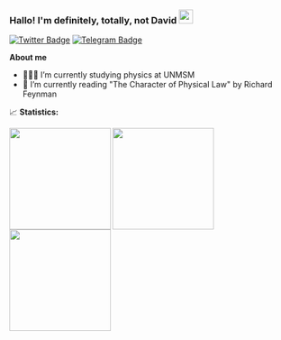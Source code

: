 ### Hallo! I'm definitely, totally, not David <img src="https://media.giphy.com/media/hvRJCLFzcasrR4ia7z/giphy.gif" width="25px">

[![Twitter Badge](https://img.shields.io/twitter/follow/totallynotdavid?style=flat-square)](https://twitter.com/totallynodavid)
[![Telegram Badge](https://img.shields.io/badge/-Telegram-0088cc?style=flat-square&logo=Telegram)](https://t.me/totallynotdavid)

**About me**

- 👨🏻‍💻 I’m currently studying physics at UNMSM
- 📖 I’m currently reading "The Character of Physical Law" by Richard Feynman

📈 **Statistics:**

<p>
  <img align="left" height="180em" src="https://c.tenor.com/Ftfa-ehSIs4AAAAM/miyako-hoshino-wataten.gif">
  <img height="180em" src="https://github-readme-stats.vercel.app/api?username=totallynotdavid&show_icons=true&hide_border=true&&count_private=true&include_all_commits=true&theme=swift" />
  <img height="180em" src="https://github-readme-stats.vercel.app/api/top-langs/?username=totallynotdavid&exclude_repo=KNN-Image-Classification&show_icons=true&hide_border=true&layout=compact&langs_count=8&theme=swift"/>
</p>
